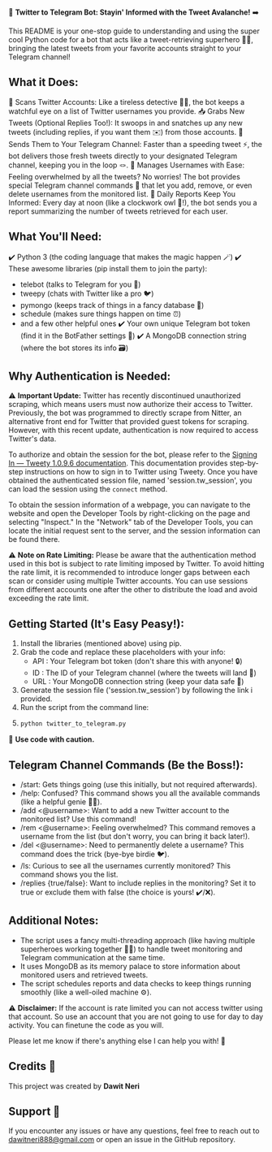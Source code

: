 🤖 **Twitter to Telegram Bot: Stayin' Informed with the Tweet Avalanche!** ➡️

This README is your one-stop guide to understanding and using the super cool Python code for a bot that acts like a tweet-retrieving superhero 🦸‍♀️, bringing the latest tweets from your favorite accounts straight to your Telegram channel! 

## What it Does:
🔎 Scans Twitter Accounts: Like a tireless detective 🕵️‍♂️, the bot keeps a watchful eye on a list of Twitter usernames you provide.
📥 Grabs New Tweets (Optional Replies Too!): It swoops in and snatches up any new tweets (including replies, if you want them ✉️) from those accounts.
📩 Sends Them to Your Telegram Channel: Faster than a speeding tweet ⚡️, the bot delivers those fresh tweets directly to your designated Telegram channel, keeping you in the loop 🪢.
👤 Manages Usernames with Ease: Feeling overwhelmed by all the tweets? No worries! The bot provides special Telegram channel commands 📜 that let you add, remove, or even delete usernames from the monitored list.
📆 Daily Reports Keep You Informed: Every day at noon (like a clockwork owl 🦉!), the bot sends you a report summarizing the number of tweets retrieved for each user.


## What You'll Need:
✔️ Python 3 (the coding language that makes the magic happen 🪄)
✔️ These awesome libraries (pip install them to join the party):
   - telebot (talks to Telegram for you 📲)
   - tweepy (chats with Twitter like a pro 🐦)
   - pymongo (keeps track of things in a fancy database 💾)
   - schedule (makes sure things happen on time ⏰)
   - and a few other helpful ones
✔️ Your own unique Telegram bot token (find it in the BotFather settings 🤖)
✔️ A MongoDB connection string (where the bot stores its info 🗃️)

## Why Authentication is Needed:
⚠️ **Important Update:** Twitter has recently discontinued unauthorized scraping, which means users must now authorize their access to Twitter. Previously, the bot was programmed to directly scrape from Nitter, an alternative front end for Twitter that provided guest tokens for scraping. However, with this recent update, authentication is now required to access Twitter's data.

To authorize and obtain the session for the bot, please refer to the [Signing In — Tweety 1.0.9.6 documentation](https://mahrtayyab.github.io/tweety_docs/basic/singing-in.html). This documentation provides step-by-step instructions on how to sign in to Twitter using Tweety. Once you have obtained the authenticated session file, named 'session.tw_session', you can load the session using the `connect` method.

To obtain the session information of a webpage, you can navigate to the website and open the Developer Tools by right-clicking on the page and selecting "Inspect." In the "Network" tab of the Developer Tools, you can locate the initial request sent to the server, and the session information can be found there.

⚠️ **Note on Rate Limiting:**
Please be aware that the authentication method used in this bot is subject to rate limiting imposed by Twitter. To avoid hitting the rate limit, it is recommended to introduce longer gaps between each scan or consider using multiple Twitter accounts. You can use sessions from different accounts one after the other to distribute the load and avoid exceeding the rate limit.

## Getting Started (It's Easy Peasy!):
1. Install the libraries (mentioned above) using pip.
2. Grab the code and replace these placeholders with your info:
   - API : Your Telegram bot token (don't share this with anyone! 🔒)
   - ID : The ID of your Telegram channel (where the tweets will land 📢)
   - URL : Your MongoDB connection string (keep your data safe 🔐)
3. Generate the session file ('session.tw_session') by following the link i provided.
4. Run the script from the command line:
5. 
   ```bash
   python twitter_to_telegram.py
   ```

🚨 **Use code with caution.**

## Telegram Channel Commands (Be the Boss!):
- /start: Gets things going (use this initially, but not required afterwards).
- /help: Confused? This command shows you all the available commands (like a helpful genie 🧞‍♀️).
- /add <@username>: Want to add a new Twitter account to the monitored list? Use this command!
- /rem <@username>: Feeling overwhelmed? This command removes a username from the list (but don't worry, you can bring it back later!).
- /del <@username>: Need to permanently delete a username? This command does the trick (bye-bye birdie 🐦).
- /ls: Curious to see all the usernames currently monitored? This command shows you the list.
- /replies {true/false}: Want to include replies in the monitoring? Set it to true or exclude them with false (the choice is yours! ✔️/❌).

## Additional Notes:
- The script uses a fancy multi-threading approach (like having multiple superheroes working together 🦸‍♂️) to handle tweet monitoring and Telegram communication at the same time.
- It uses MongoDB as its memory palace to store information about monitored users and retrieved tweets.
- The script schedules reports and data checks to keep things running smoothly (like a well-oiled machine ⚙️).

⚠️ **Disclaimer:**
If the account is rate limited you can not access twitter using that account. So use an account that you are not going to use for day to day activity. You can finetune the code as you will.

Please let me know if there's anything else I can help you with! 🎉

## Credits 🙌

This project was created by **Dawit Neri**

## Support 💬

If you encounter any issues or have any questions, feel free to reach out to dawitneri888@gmail.com or open an issue in the GitHub repository.
